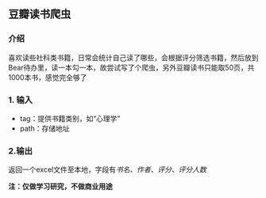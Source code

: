 ## 豆瓣读书爬虫
### 介绍
喜欢读些社科类书籍，日常会统计自己读了哪些，会根据评分筛选书籍，然后放到Bear待办里，读一本勾一本，故尝试写了个爬虫，另外豆瓣读书只能取50页，共1000本书，感觉完全够了

### 1. 输入
* tag：提供书籍类别，如“心理学”
* path：存储地址

### 2.输出
返回一个excel文件至本地，字段有*书名、作者、评分、评分人数*




**注：仅做学习研究，不做商业用途**
